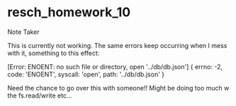 # resch_homework_10
Note Taker


This is currently not working. The same errors keep occurring when I mess with it, something to this effect:


[Error: ENOENT: no such file or directory, open '../db/db.json'] {
  errno: -2,
  code: 'ENOENT',
  syscall: 'open',
  path: '../db/db.json'
}

Need the chance to go over this with someone!! Might be doing too much w the fs.read/write etc... 